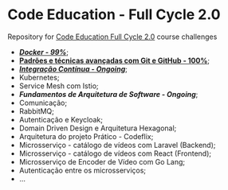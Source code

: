 # Code Education - Full Cycle 2.0
Repository for [Code Education Full Cycle 2.0](https://portal.code.education/lms/#/) course challenges

* ***[Docker - 99%](https://github.com/JuniorGunner/code_education/tree/main/Docker)***;
* **[Padrões e técnicas avançadas com Git e GitHub - 100%](https://github.com/JuniorGunner/code_education/tree/main/Git)**;
* ***[Integração Contínua - Ongoing](https://github.com/JuniorGunner/code_education/tree/main/Integracao_Continua)***;
* Kubernetes;
* Service Mesh com Istio;
* ***Fundamentos de Arquitetura de Software - Ongoing***;
* Comunicação;
* RabbitMQ;
* Autenticação e Keycloak;
* Domain Driven Design e Arquitetura Hexagonal;
* Arquitetura do projeto Prático - Codeflix;
* Microsserviço - catálogo de vídeos com Laravel (Backend);
* Microsserviço - catálogo de vídeos com React (Frontend);
* Microsserviço de Encoder de Vídeo com Go Lang;
* Autenticação entre os microsserviços;
* ...
